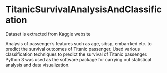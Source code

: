 # TitanicSurvivalAnalysisAndClassification

Dataset is extracted from Kaggle website </br>

Analysis of passenger’s features such as age, sibsp, embarrked etc. to predict the survival outcomes of Titanic passenger. 
Used various classification techniques to predict the survival of Titanic passenger. </br>
Python 3 was used as the software package for carrying out statistical analysis and data visualization.

